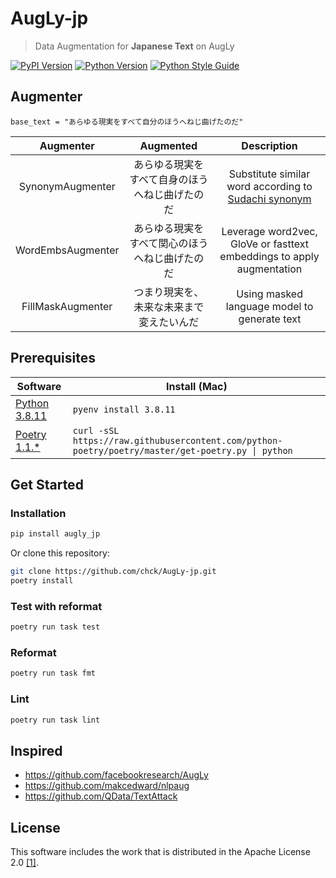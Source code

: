 # AugLy-jp
> Data Augmentation for **Japanese Text** on AugLy

[![PyPI Version][pypi-image]][pypi-url]
[![Python Version][python-image]][python-image]
[![Python Style Guide][black-image]][black-url]

## Augmenter
`base_text = "あらゆる現実をすべて自分のほうへねじ曲げたのだ"`

Augmenter | Augmented | Description
:---:|:---:|:---:
SynonymAugmenter|あらゆる現実をすべて自身のほうへねじ曲げたのだ|Substitute similar word according to [Sudachi synonym](https://github.com/WorksApplications/SudachiDict/blob/develop/docs/synonyms.md)
WordEmbsAugmenter|あらゆる現実をすべて関心のほうへねじ曲げたのだ|Leverage word2vec, GloVe or fasttext embeddings to apply augmentation
FillMaskAugmenter|つまり現実を、未来な未来まで変えたいんだ|Using masked language model to generate text

## Prerequisites
| Software                   | Install (Mac)              |
|----------------------------|----------------------------|
| [Python 3.8.11][python]    | `pyenv install 3.8.11`     |
| [Poetry 1.1.*][poetry]     | `curl -sSL https://raw.githubusercontent.com/python-poetry/poetry/master/get-poetry.py \| python`|

[python]: https://www.python.org/downloads/release/python-3811/
[poetry]: https://python-poetry.org/

## Get Started
### Installation
```bash
pip install augly_jp
```

Or clone this repository:
```bash
git clone https://github.com/chck/AugLy-jp.git
poetry install
```

### Test with reformat
```bash
poetry run task test
```

### Reformat
```bash
poetry run task fmt
```

### Lint
```bash
poetry run task lint
```

## Inspired
- https://github.com/facebookresearch/AugLy
- https://github.com/makcedward/nlpaug
- https://github.com/QData/TextAttack

## License
This software includes the work that is distributed in the Apache License 2.0 [[1]][apache1-url].

[pypi-image]: https://badge.fury.io/py/augly-jp.svg
[pypi-url]: https://badge.fury.io/py/augly-jp
[python-image]: https://img.shields.io/pypi/pyversions/augly-jp.svg
[black-image]: https://img.shields.io/badge/code%20style-black-black
[black-url]: https://github.com/psf/black
[apache1-url]: https://github.com/cl-tohoku/bert-japanese/blob/v2.0/LICENSE
